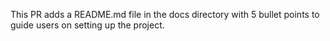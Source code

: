 This PR adds a README.md file in the docs directory with 5 bullet points to guide users on setting up the project.